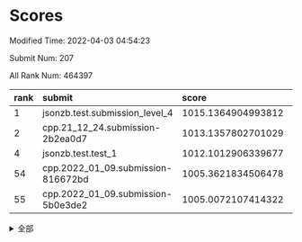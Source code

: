 # Scores

Modified Time: 2022-04-03 04:54:23

Submit Num: 207

All Rank Num: 464397

| rank |               submit               |       score        |       sigma        | pk_num |
| :--- | :--------------------------------- | :----------------- | :----------------- | :----- |
| 1    | jsonzb.test.submission_level_4     | 1015.1364904993812 | 0.8358369714113237 | 8975   |
| 2    | cpp.21_12_24.submission-2b2ea0d7   | 1013.1357802701029 | 0.7763810404440887 | 8978   |
| 4    | jsonzb.test.test_1                 | 1012.1012906339677 | 0.7940642944722386 | 8972   |
| 54   | cpp.2022_01_09.submission-816672bd | 1005.3621834506478 | 0.7161945896442696 | 8978   |
| 55   | cpp.2022_01_09.submission-5b0e3de2 | 1005.0072107414322 | 0.7461170053210053 | 8978   |


<details>
<summary>全部</summary>

| rank |                 submit                 |       score        |       sigma        | pk_num |
| :--- | :------------------------------------- | :----------------- | :----------------- | :----- |
| 1    | jsonzb.test.submission_level_4         | 1015.1364904993812 | 0.8358369714113237 | 8975   |
| 2    | cpp.21_12_24.submission-2b2ea0d7       | 1013.1357802701029 | 0.7763810404440887 | 8978   |
| 3    | gobigger.level_3.submission_level_3_22 | 1012.5629723852136 | 0.7945572506838531 | 8975   |
| 4    | jsonzb.test.test_1                     | 1012.1012906339677 | 0.7940642944722386 | 8972   |
| 5    | gobigger.level_3.submission_level_3_46 | 1011.5232052009982 | 0.7725235293652917 | 8975   |
| 6    | gobigger.level_3.submission_level_3_25 | 1011.4653696772793 | 0.7926806131042844 | 8975   |
| 7    | gobigger.level_3.submission_level_3_23 | 1011.4284140667567 | 0.7727264716976382 | 8969   |
| 8    | gobigger.level_3.submission_level_3_34 | 1011.3249278796117 | 0.767543226595905  | 8973   |
| 9    | gobigger.level_3.submission_level_3_4  | 1011.1495101497065 | 0.7573306796058343 | 8973   |
| 10   | gobigger.level_3.submission_level_3_37 | 1011.1111868301864 | 0.7884662670572181 | 8977   |
| 11   | gobigger.level_3.submission_level_3_15 | 1011.012752622435  | 0.7585750087974417 | 8974   |
| 12   | gobigger.level_3.submission_level_3_0  | 1010.9491103111371 | 0.7812539629316065 | 8978   |
| 13   | gobigger.level_3.submission_level_3_26 | 1010.9223638967724 | 0.765982925328427  | 8976   |
| 14   | gobigger.level_3.submission_level_3_29 | 1010.7321661855516 | 0.755291072908436  | 8979   |
| 15   | gobigger.level_3.submission_level_3_42 | 1010.7263826377667 | 0.773448715753016  | 8977   |
| 16   | gobigger.level_3.submission_level_3_38 | 1010.6559597842084 | 0.7556551851762757 | 8975   |
| 17   | gobigger.level_3.submission_level_3_8  | 1010.5889363023024 | 0.7410351182560786 | 8975   |
| 18   | gobigger.level_3.submission_level_3_1  | 1010.5589996778763 | 0.7659288098203433 | 8975   |
| 19   | gobigger.level_3.submission_level_3_5  | 1010.3660497484468 | 0.7610943173736202 | 8969   |
| 20   | gobigger.level_3.submission_level_3_31 | 1010.3651768216557 | 0.7543578136894604 | 8973   |
| 21   | gobigger.level_3.submission_level_3_21 | 1010.2962972850415 | 0.7685689911803614 | 8980   |
| 22   | gobigger.level_3.submission_level_3_24 | 1010.2353383436348 | 0.7302651075716335 | 8977   |
| 23   | gobigger.level_3.submission_level_3_16 | 1010.2113294623226 | 0.7857369830777776 | 8976   |
| 24   | gobigger.level_3.submission_level_3_11 | 1010.1388735255838 | 0.7638251017451116 | 8977   |
| 25   | gobigger.level_3.submission_level_3_32 | 1010.1327006855493 | 0.7586217165559673 | 8976   |
| 26   | gobigger.level_3.submission_level_3_12 | 1010.0400185169715 | 0.7424732590122751 | 8976   |
| 27   | gobigger.level_3.submission_level_3_3  | 1009.94014815871   | 0.7525988494441744 | 8974   |
| 28   | gobigger.level_3.submission_level_3_20 | 1009.9119592588594 | 0.7612180264415941 | 8972   |
| 29   | gobigger.level_3.submission_level_3_47 | 1009.7813485504114 | 0.7723535960603023 | 8975   |
| 30   | gobigger.level_3.submission_level_3_19 | 1009.7782449235656 | 0.7721152365208994 | 8972   |
| 31   | gobigger.level_3.submission_level_3_49 | 1009.761004037275  | 0.7768491870306137 | 8978   |
| 32   | gobigger.level_3.submission_level_3_39 | 1009.726306785743  | 0.7663437286889567 | 8971   |
| 33   | gobigger.level_3.submission_level_3_7  | 1009.6357879989004 | 0.7374820500608961 | 8971   |
| 34   | gobigger.level_3.submission_level_3_43 | 1009.5658638373529 | 0.76014047265234   | 8973   |
| 35   | gobigger.level_3.submission_level_3_18 | 1009.5605590491472 | 0.7637232905846699 | 8974   |
| 36   | gobigger.level_3.submission_level_3_44 | 1009.5393533578573 | 0.7536263155982288 | 8978   |
| 37   | gobigger.level_3.submission_level_3_41 | 1009.5355890005287 | 0.736042691648253  | 8977   |
| 38   | gobigger.level_3.submission_level_3_48 | 1009.5183900472681 | 0.7423731600355178 | 8974   |
| 39   | gobigger.level_3.submission_level_3_10 | 1009.495756367523  | 0.7518263112055593 | 8973   |
| 40   | gobigger.level_3.submission_level_3_2  | 1009.475502972147  | 0.7527272455882762 | 8969   |
| 41   | gobigger.level_3.submission_level_3_6  | 1009.4348803809239 | 0.7482327910429144 | 8973   |
| 42   | gobigger.level_3.submission_level_3_13 | 1009.4337224251107 | 0.7344431616264169 | 8975   |
| 43   | gobigger.level_3.submission_level_3_17 | 1009.4329649320579 | 0.7673866628241167 | 8975   |
| 44   | gobigger.level_3.submission_level_3_33 | 1009.3948161906276 | 0.7615983206402095 | 8978   |
| 45   | gobigger.level_3.submission_level_3_28 | 1009.3126768781814 | 0.7572559458494525 | 8980   |
| 46   | gobigger.level_3.submission_level_3_45 | 1009.176708111793  | 0.7443685765059507 | 8971   |
| 47   | gobigger.level_3.submission_level_3_36 | 1009.1411714991929 | 0.7340259868856865 | 8972   |
| 48   | gobigger.level_3.submission_level_3_9  | 1009.062887892002  | 0.7506719676711383 | 8972   |
| 49   | gobigger.level_3.submission_level_3_40 | 1009.0305715358811 | 0.7334581125238127 | 8974   |
| 50   | gobigger.level_3.submission_level_3_30 | 1008.6203520338395 | 0.7321655955789836 | 8974   |
| 51   | gobigger.level_3.submission_level_3_35 | 1008.3684763558618 | 0.7446708573413933 | 8972   |
| 52   | gobigger.level_3.submission_level_3_14 | 1008.2353365136336 | 0.7448280512816777 | 8968   |
| 53   | gobigger.level_3.submission_level_3_27 | 1008.037935469369  | 0.7428531267921579 | 8974   |
| 54   | cpp.2022_01_09.submission-816672bd     | 1005.3621834506478 | 0.7161945896442696 | 8978   |
| 55   | cpp.2022_01_09.submission-5b0e3de2     | 1005.0072107414322 | 0.7461170053210053 | 8978   |
| 56   | gobigger.level_1.submission_level_1_33 | 1004.9144974621832 | 0.7124894977924371 | 8974   |
| 57   | gobigger.level_1.submission_level_1_22 | 1004.8176941080823 | 0.7315417622313534 | 8977   |
| 58   | gobigger.level_1.submission_level_1_24 | 1004.4311494190149 | 0.7078183378739035 | 8977   |
| 59   | gobigger.level_1.submission_level_1_45 | 1004.4145629635138 | 0.7261258380259286 | 8975   |
| 60   | gobigger.level_1.submission_level_1_15 | 1004.2983658515459 | 0.727157192688224  | 8978   |
| 61   | gobigger.level_1.submission_level_1_31 | 1004.1955505486984 | 0.720466320105426  | 8969   |
| 62   | gobigger.level_1.submission_level_1_38 | 1004.0863911080196 | 0.7204434454329297 | 8971   |
| 63   | gobigger.level_1.submission_level_1_10 | 1004.0828986763773 | 0.7141310374393485 | 8977   |
| 64   | gobigger.level_1.submission_level_1_19 | 1004.0592822628773 | 0.7216525192409851 | 8976   |
| 65   | gobigger.level_1.submission_level_1_49 | 1003.9407596004642 | 0.7244836146737377 | 8972   |
| 66   | gobigger.level_1.submission_level_1_39 | 1003.9256168008432 | 0.719385205818325  | 8974   |
| 67   | gobigger.level_1.submission_level_1_18 | 1003.8888817281962 | 0.7292489695979094 | 8974   |
| 68   | gobigger.level_1.submission_level_1_11 | 1003.8610851802338 | 0.7216980952542411 | 8977   |
| 69   | gobigger.level_1.submission_level_1_46 | 1003.8408697423766 | 0.7083809067728318 | 8976   |
| 70   | gobigger.level_1.submission_level_1_36 | 1003.829957723342  | 0.7281865054533512 | 8971   |
| 71   | gobigger.level_1.submission_level_1_9  | 1003.8148876078004 | 0.7223432504429462 | 8978   |
| 72   | gobigger.level_1.submission_level_1_7  | 1003.7996698560316 | 0.7039781324476228 | 8975   |
| 73   | gobigger.level_1.submission_level_1_26 | 1003.7857250366135 | 0.7074411526981086 | 8972   |
| 74   | gobigger.level_1.submission_level_1_42 | 1003.6836535475925 | 0.7186167371931058 | 8975   |
| 75   | gobigger.level_1.submission_level_1_16 | 1003.6834453490101 | 0.7233930540939608 | 8971   |
| 76   | gobigger.level_1.submission_level_1_17 | 1003.6671407976586 | 0.723272688552821  | 8976   |
| 77   | gobigger.level_1.submission_level_1_47 | 1003.580473156677  | 0.7259454564191327 | 8979   |
| 78   | gobigger.level_1.submission_level_1_13 | 1003.5754815825233 | 0.7169611266602675 | 8976   |
| 79   | gobigger.level_1.submission_level_1_48 | 1003.547755695927  | 0.7287149120759995 | 8973   |
| 80   | gobigger.level_1.submission_level_1_14 | 1003.5461270909932 | 0.7152552626941752 | 8971   |
| 81   | gobigger.level_1.submission_level_1_32 | 1003.5308118847735 | 0.7172270276168706 | 8977   |
| 82   | gobigger.level_1.submission_level_1_0  | 1003.5294162505501 | 0.718850337180306  | 8969   |
| 83   | gobigger.level_1.submission_level_1_2  | 1003.4595930786639 | 0.7099871169520731 | 8973   |
| 84   | gobigger.level_1.submission_level_1_23 | 1003.4358501716624 | 0.7188679953551297 | 8970   |
| 85   | gobigger.level_1.submission_level_1_1  | 1003.3352205727899 | 0.7268418943271029 | 8972   |
| 86   | gobigger.level_1.submission_level_1_40 | 1003.2610236013226 | 0.7187196445095488 | 8969   |
| 87   | gobigger.level_1.submission_level_1_43 | 1003.240376786408  | 0.7139157376707989 | 8976   |
| 88   | gobigger.level_1.submission_level_1_37 | 1003.2287685508297 | 0.7204472361369538 | 8976   |
| 89   | gobigger.level_1.submission_level_1_8  | 1003.1671066877777 | 0.7263418172310395 | 8969   |
| 90   | gobigger.level_1.submission_level_1_34 | 1003.1311740624892 | 0.7128726630589883 | 8976   |
| 91   | gobigger.level_1.submission_level_1_4  | 1003.0933034119619 | 0.7140228914604007 | 8973   |
| 92   | gobigger.level_1.submission_level_1_5  | 1003.0635334711735 | 0.721825410035316  | 8974   |
| 93   | gobigger.level_1.submission_level_1_12 | 1002.991141208753  | 0.7107415652848121 | 8970   |
| 94   | gobigger.level_1.submission_level_1_20 | 1002.935554378615  | 0.7134354206812936 | 8976   |
| 95   | gobigger.level_1.submission_level_1_41 | 1002.7672079557391 | 0.7161671833441108 | 8971   |
| 96   | gobigger.level_1.submission_level_1_29 | 1002.6629345560145 | 0.72038788927786   | 8974   |
| 97   | gobigger.level_1.submission_level_1_30 | 1002.6277989185746 | 0.7218525965418177 | 8978   |
| 98   | gobigger.level_1.submission_level_1_35 | 1002.6095801921995 | 0.724146326327562  | 8976   |
| 99   | gobigger.level_1.submission_level_1_28 | 1002.4420481314768 | 0.7168691701209889 | 8973   |
| 100  | gobigger.level_1.submission_level_1_27 | 1002.2856072117894 | 0.7167777273198269 | 8971   |
| 101  | gobigger.level_1.submission_level_1_21 | 1002.2311809292571 | 0.7197439621077824 | 8972   |
| 102  | gobigger.level_1.submission_level_1_3  | 1002.165766859772  | 0.7149682002814458 | 8977   |
| 103  | gobigger.level_1.submission_level_1_25 | 1002.0407636712231 | 0.7094084777614216 | 8969   |
| 104  | gobigger.level_1.submission_level_1_6  | 1001.8221222896643 | 0.7020420071048162 | 8973   |
| 105  | gobigger.level_1.submission_level_1_44 | 1001.7570825541083 | 0.7093916875522064 | 8967   |
| 106  | gobigger.random.submission_random_7    | 997.5879245303485  | 0.7109841468384627 | 8972   |
| 107  | gobigger.random.submission_random_48   | 997.166237787864   | 0.7048610044863786 | 8975   |
| 108  | gobigger.random.submission_random_5    | 997.0647685315415  | 0.704318810389845  | 8970   |
| 109  | gobigger.random.submission_random_24   | 997.0431805871882  | 0.7198872262904176 | 8975   |
| 110  | gobigger.random.submission_random_45   | 996.855270139785   | 0.7057293699967916 | 8974   |
| 111  | gobigger.random.submission_random_20   | 996.7462708561684  | 0.7128572102096256 | 8975   |
| 112  | gobigger.random.submission_random_23   | 996.7246237183003  | 0.7209165471689176 | 8974   |
| 113  | gobigger.random.submission_random_21   | 996.7152185442538  | 0.7168679767222507 | 8973   |
| 114  | gobigger.random.submission_random_39   | 996.6155532313684  | 0.7134804781995906 | 8973   |
| 115  | gobigger.random.submission_random_37   | 996.5595244659589  | 0.6974819192625504 | 8976   |
| 116  | gobigger.random.submission_random_12   | 996.5586833311413  | 0.7116667739881545 | 8974   |
| 117  | gobigger.random.submission_random_36   | 996.521196980906   | 0.7051637649867963 | 8978   |
| 118  | gobigger.random.submission_random_11   | 996.4951308469385  | 0.721504029701195  | 8975   |
| 119  | gobigger.random.submission_random_46   | 996.4125679685914  | 0.7054603200622723 | 8977   |
| 120  | gobigger.random.submission_random_41   | 996.3786024354511  | 0.698404655728508  | 8976   |
| 121  | gobigger.random.submission_random_14   | 996.2986066556339  | 0.7044755397945465 | 8975   |
| 122  | gobigger.random.submission_random_26   | 996.2634397512871  | 0.7059984897646533 | 8974   |
| 123  | gobigger.random.submission_random_19   | 996.2364556584855  | 0.7093493227740523 | 8970   |
| 124  | gobigger.random.submission_random_31   | 996.1045983980874  | 0.7163970998633586 | 8974   |
| 125  | gobigger.random.submission_random_9    | 996.0936960678991  | 0.6983386492708444 | 8969   |
| 126  | gobigger.random.submission_random_6    | 996.0883923188209  | 0.7097908510340367 | 8975   |
| 127  | gobigger.random.submission_random_18   | 996.0851253346458  | 0.7138393144746077 | 8974   |
| 128  | gobigger.random.submission_random_0    | 996.0526266577996  | 0.7032701582508232 | 8972   |
| 129  | gobigger.random.submission_random_34   | 996.0221151825707  | 0.7371126860722185 | 8973   |
| 130  | gobigger.random.submission_random_16   | 995.9752447069582  | 0.7091509655449655 | 8978   |
| 131  | gobigger.random.submission_random_17   | 995.9147370764939  | 0.7057424806511411 | 8974   |
| 132  | gobigger.random.submission_random_29   | 995.9039934157523  | 0.717980333671104  | 8973   |
| 133  | gobigger.random.submission_random_32   | 995.8917794661153  | 0.7069043419285825 | 8978   |
| 134  | gobigger.random.submission_random_43   | 995.8650542141091  | 0.7172498666696968 | 8972   |
| 135  | gobigger.random.submission_random_38   | 995.8158672213685  | 0.7021314967745307 | 8975   |
| 136  | gobigger.random.submission_random_2    | 995.780714196053   | 0.709089881772837  | 8975   |
| 137  | gobigger.random.submission_random_1    | 995.75758175428    | 0.7023813291099305 | 8971   |
| 138  | gobigger.random.submission_random_25   | 995.7055672806275  | 0.7172237492983785 | 8977   |
| 139  | gobigger.random.submission_random_28   | 995.7009977830921  | 0.7276778670715943 | 8974   |
| 140  | gobigger.random.submission_random_30   | 995.5675029526907  | 0.7232043887205003 | 8974   |
| 141  | gobigger.random.submission_random_4    | 995.5655223136924  | 0.7101418852013462 | 8974   |
| 142  | gobigger.random.submission_random_47   | 995.5521534485565  | 0.7103153276288302 | 8973   |
| 143  | gobigger.random.submission_random_42   | 995.5391311894683  | 0.7156108784678548 | 8975   |
| 144  | gobigger.random.submission_random_15   | 995.5011415576821  | 0.7073123017476994 | 8971   |
| 145  | gobigger.random.submission_random_13   | 995.4030444777294  | 0.7181634694207886 | 8974   |
| 146  | gobigger.random.submission_random_3    | 995.34348745136    | 0.7248085003438038 | 8977   |
| 147  | gobigger.random.submission_random_44   | 995.2970337212579  | 0.7081869009123242 | 8973   |
| 148  | gobigger.random.submission_random_22   | 995.2175259522079  | 0.711404263669206  | 8970   |
| 149  | gobigger.random.submission_random_49   | 995.181813337146   | 0.7087740129768335 | 8975   |
| 150  | gobigger.random.submission_random_10   | 995.1516649104941  | 0.7144774185190158 | 8975   |
| 151  | gobigger.random.submission_random_33   | 995.142954527544   | 0.7148487907354988 | 8970   |
| 152  | gobigger.random.submission_random_8    | 994.9594926343328  | 0.7021295499286816 | 8976   |
| 153  | gobigger.random.submission_random_27   | 994.9498593828403  | 0.7306762478768802 | 8971   |
| 154  | gobigger.random.submission_random_40   | 994.6152344269769  | 0.7131702512066698 | 8975   |
| 155  | gobigger.random.submission_random_35   | 994.3467845372699  | 0.7442602289689699 | 8972   |
| 156  | gobigger.level_2.submission_level_2_5  | 994.2802906011343  | 0.7323076234263824 | 8978   |
| 157  | gobigger.level_2.submission_level_2_16 | 993.4452325525813  | 0.7597342128135228 | 8970   |
| 158  | gobigger.level_2.submission_level_2_35 | 993.3694633963502  | 0.7380375684550625 | 8971   |
| 159  | gobigger.level_2.submission_level_2_43 | 993.3184457351348  | 0.7313720774873149 | 8976   |
| 160  | gobigger.level_2.submission_level_2_10 | 993.2867477148819  | 0.7377684174740832 | 8976   |
| 161  | gobigger.level_2.submission_level_2_41 | 993.2412583193005  | 0.7226578491299657 | 8972   |
| 162  | gobigger.level_2.submission_level_2_22 | 993.216855276367   | 0.7454303186201267 | 8975   |
| 163  | gobigger.level_2.submission_level_2_33 | 993.1016282615399  | 0.728819995399347  | 8968   |
| 164  | gobigger.level_2.submission_level_2_40 | 993.0436917351336  | 0.7462075232321423 | 8972   |
| 165  | gobigger.level_2.submission_level_2_46 | 993.0387049663271  | 0.7348898064721828 | 8974   |
| 166  | gobigger.level_2.submission_level_2_7  | 992.9345578554498  | 0.7515824695652182 | 8976   |
| 167  | gobigger.level_2.submission_level_2_21 | 992.8838386967091  | 0.7303410745626359 | 8975   |
| 168  | gobigger.level_2.submission_level_2_45 | 992.8159108659389  | 0.7545649337262361 | 8973   |
| 169  | gobigger.level_2.submission_level_2_26 | 992.7770258007114  | 0.7531056544898861 | 8971   |
| 170  | gobigger.level_2.submission_level_2_39 | 992.7026013995315  | 0.7289124149697869 | 8974   |
| 171  | gobigger.level_2.submission_level_2_25 | 992.6585811162059  | 0.738455541464968  | 8976   |
| 172  | gobigger.level_2.submission_level_2_27 | 992.6166962559431  | 0.737150410818351  | 8970   |
| 173  | gobigger.level_2.submission_level_2_38 | 992.2692469642528  | 0.7510153975721837 | 8970   |
| 174  | gobigger.level_2.submission_level_2_20 | 992.2243474283505  | 0.749884011663148  | 8974   |
| 175  | gobigger.level_2.submission_level_2_6  | 992.1771145444193  | 0.7344657268979217 | 8973   |
| 176  | gobigger.level_2.submission_level_2_17 | 992.1695822225258  | 0.7543494273558858 | 8978   |
| 177  | gobigger.level_2.submission_level_2_23 | 992.1486073993505  | 0.7725149742362801 | 8978   |
| 178  | gobigger.level_2.submission_level_2_47 | 992.13900774365    | 0.7471736760460296 | 8973   |
| 179  | gobigger.level_2.submission_level_2_42 | 992.0881094886416  | 0.7642336333045763 | 8971   |
| 180  | gobigger.level_2.submission_level_2_28 | 992.0739278083512  | 0.7447481815236521 | 8976   |
| 181  | gobigger.level_2.submission_level_2_1  | 992.0641415321305  | 0.7277693085769571 | 8973   |
| 182  | gobigger.level_2.submission_level_2_3  | 992.036607153511   | 0.7402220267463054 | 8974   |
| 183  | gobigger.level_2.submission_level_2_9  | 991.8424554121191  | 0.7615034902388936 | 8972   |
| 184  | gobigger.level_2.submission_level_2_37 | 991.8197977740232  | 0.7557245185486748 | 8973   |
| 185  | gobigger.level_2.submission_level_2_31 | 991.7293466263238  | 0.7420383536788563 | 8974   |
| 186  | gobigger.level_2.submission_level_2_19 | 991.7118385294413  | 0.7502187305034879 | 8977   |
| 187  | gobigger.level_2.submission_level_2_48 | 991.6769751438604  | 0.762085442785748  | 8975   |
| 188  | gobigger.level_2.submission_level_2_14 | 991.4930278402643  | 0.7306379525592701 | 8972   |
| 189  | gobigger.level_2.submission_level_2_2  | 991.4807742581319  | 0.74128447826899   | 8974   |
| 190  | gobigger.level_2.submission_level_2_49 | 991.4347586787674  | 0.7402111678085002 | 8968   |
| 191  | gobigger.level_2.submission_level_2_29 | 991.4128496645299  | 0.7606079403445967 | 8970   |
| 192  | gobigger.level_2.submission_level_2_8  | 991.3711442172296  | 0.7531583229222515 | 8968   |
| 193  | gobigger.level_2.submission_level_2_0  | 991.3558939015574  | 0.7609363397024484 | 8976   |
| 194  | gobigger.level_2.submission_level_2_11 | 991.3218098918456  | 0.759187624916449  | 8971   |
| 195  | gobigger.level_2.submission_level_2_34 | 991.3060192256612  | 0.7446614705655431 | 8968   |
| 196  | gobigger.level_2.submission_level_2_4  | 991.2776711529895  | 0.7640109267577389 | 8978   |
| 197  | gobigger.level_2.submission_level_2_15 | 991.1998061206     | 0.7476481088339445 | 8976   |
| 198  | gobigger.level_2.submission_level_2_32 | 991.1463885537171  | 0.7501096926277687 | 8971   |
| 199  | gobigger.level_2.submission_level_2_30 | 991.0725029824146  | 0.7710769194118182 | 8970   |
| 200  | gobigger.level_2.submission_level_2_24 | 991.0589365342172  | 0.748912295267579  | 8974   |
| 201  | gobigger.level_2.submission_level_2_18 | 990.8291115214041  | 0.7646747697285602 | 8972   |
| 202  | gobigger.level_2.submission_level_2_44 | 990.599283253368   | 0.7798308683186463 | 8971   |
| 203  | gobigger.level_2.submission_level_2_12 | 990.4836668192328  | 0.7582492567403827 | 8974   |
| 204  | gobigger.level_2.submission_level_2_36 | 990.3693301768483  | 0.7695754900417555 | 8976   |
| 205  | gobigger.level_2.submission_level_2_13 | 990.0962944837999  | 0.7683624334052284 | 8975   |
| 206  | gobigger.none.submission_none_0        | 977.7926540622221  | 1.339649952390017  | 8976   |
| 207  | gobigger.none.submission_none_1        | 973.1968103111944  | 1.8101640865929658 | 8973   |

</details>